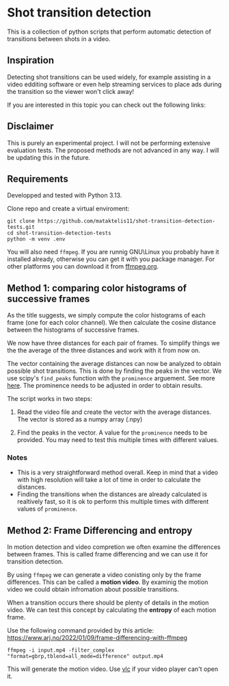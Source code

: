 # Shot transition detection

This is a collection of python scripts that perform automatic detection of transitions between shots in a video.

## Inspiration
Detecting shot transitions can be used widely, for example assisting in a video edditing software or even help streaming services to place ads during the transition so the viewer won't click away!

If you are interested in this topic you can check out the following links:

## Disclaimer
This is purely an experimental project. I will not be performing extensive evaluation tests. The proposed methods are not advanced in any way. I will be updating this in the future.

## Requirements
Developped and tested with Python 3.13.

Clone repo and create a virtual enviroment:
```
git clone https://github.com/mataktelis11/shot-transition-detection-tests.git
cd shot-transition-detection-tests
python -m venv .env
```

You will also need `ffmpeg`. If you are runnig GNU\Linux you probably have it installed already, otherwise you can get it with you package manager. For other platforms you can download it from [ffmpeg.org](https://www.ffmpeg.org/).


## Method 1: comparing color histograms of successive frames

As the title suggests, we simply compute the color histograms of each frame (one for each color channel). We then calculate the cosine distance between the histograms of successive frames.

We now have three distances for each pair of frames. To simplify things we the the average of the three distances and work with it from now on.

The vector containing the average distances can now be analyzed to obtain possible shot transitions. This is done by finding the peaks in the vector. We use scipy's `find_peaks` function with the `prominence` arguement. See more [here](https://docs.scipy.org/doc/scipy-1.15.0/reference/generated/scipy.signal.find_peaks.html). The prominence needs to be adjusted in order to obtain results.

The script works in two steps:

1. Read the video file and create the vector with the average distances. The vector is stored as a numpy array (.npy)

2. Find the peaks in the vector. A value for the `prominence` needs to be provided. You may need to test this multiple times with different values.

### Notes
- This is a very straightforward method overall. Keep in mind that a video with high resolution will take a lot of time in order to calculate the distances. 
- Finding the transitions when the distances are already calculated is realtively fast, so it is ok to perform this multiple times with different values of `prominence`.


## Method 2: Frame Differencing and entropy
In motion detection and video compretion we often examine the differences between frames. This is called frame differencing and we can use it for transition detection.

By using `ffmpeg` we can generate a video conisting only by the frame differences. This can be called a **motion video**. By examinig the motion video we could obtain infromation about possible transitions.

When a transition occurs there should be plenty of details in the motion video. We can test this concept by calculating the **entropy** of each motion frame. 

Use the following command provided by this article: https://www.arj.no/2022/01/09/frame-differencing-with-ffmpeg

```
ffmpeg -i input.mp4 -filter_complex "format=gbrp,tblend=all_mode=difference" output.mp4
```
This will generate the motion video. Use [vlc](https://www.videolan.org/vlc/) if your video player can't open it.


